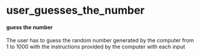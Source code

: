 # user_guesses_the_number
<h4>guess the number</h4>
<p>The user has to guess the random number generated by the computer from 1 to 1000 with the instructions provided by the computer with each input</p>

